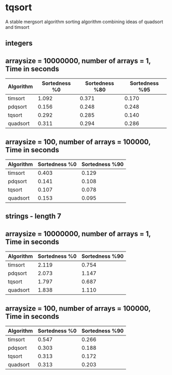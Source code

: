 # tqsort
A stable mergsort algorithm
sorting algorithm combining ideas of quadsort and timsort

integers
---------------
arraysize = 10000000, number of arrays = 1, Time in seconds
---------------------
| Algorithm |Sortedness %0 |Sortedness %80 |Sortedness %95 |
|---|--- |--- |--- |
| timsort  | 1.092 |0.371 |0.170 |
| pdqsort  | 0.156 |0.248 |0.248 |
| tqsort   | 0.292 |0.285 |0.140 |
| quadsort | 0.311 |0.294 |0.286 |

arraysize = 100, number of arrays = 100000, Time in seconds
---------------------
| Algorithm |Sortedness %0 |Sortedness %90 |
|---|--- |--- |
| timsort  | 0.403 |0.129 |
| pdqsort  | 0.141 |0.108 |
| tqsort   | 0.107 |0.078 |
| quadsort | 0.153 |0.095 |


strings - length 7
---------------
arraysize = 10000000, number of arrays = 1, Time in seconds
---------------------
Algorithm | Sortedness %0 | Sortedness %90 |
|---|--- |--- |
| timsort  | 2.119 |0.754 |
| pdqsort  | 2.073 |1.147 |
| tqsort   | 1.797 |0.687 |
| quadsort | 1.838 |1.110 |

arraysize = 100, number of arrays = 100000, Time in seconds
---------------------
Algorithm | Sortedness %0 | Sortedness %90 |
|---|--- |--- |
| timsort  | 0.547 |0.266 |
| pdqsort  | 0.303 |0.188 |
| tqsort   | 0.313 |0.172 |
| quadsort | 0.313 |0.203 |
